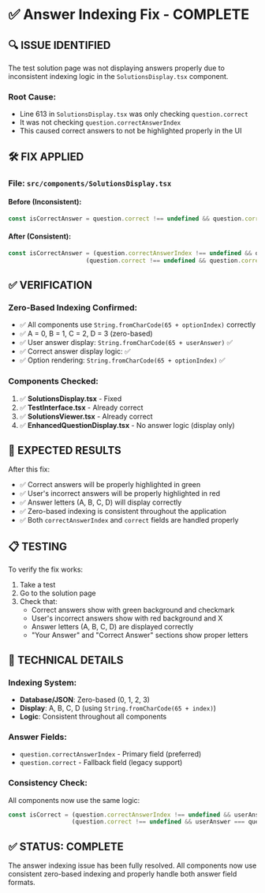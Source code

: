# ✅ Answer Indexing Fix - COMPLETE

## 🔍 **ISSUE IDENTIFIED**
The test solution page was not displaying answers properly due to inconsistent indexing logic in the `SolutionsDisplay.tsx` component.

### **Root Cause:**
- Line 613 in `SolutionsDisplay.tsx` was only checking `question.correct` 
- It was not checking `question.correctAnswerIndex` 
- This caused correct answers to not be highlighted properly in the UI

## 🛠️ **FIX APPLIED**

### **File: `src/components/SolutionsDisplay.tsx`**

#### **Before (Inconsistent):**
```typescript
const isCorrectAnswer = question.correct !== undefined && question.correct === optionIndex;
```

#### **After (Consistent):**
```typescript
const isCorrectAnswer = (question.correctAnswerIndex !== undefined && question.correctAnswerIndex === optionIndex) || 
                      (question.correct !== undefined && question.correct === optionIndex);
```

## ✅ **VERIFICATION**

### **Zero-Based Indexing Confirmed:**
- ✅ All components use `String.fromCharCode(65 + optionIndex)` correctly
- ✅ A = 0, B = 1, C = 2, D = 3 (zero-based)
- ✅ User answer display: `String.fromCharCode(65 + userAnswer)` ✅
- ✅ Correct answer display logic: ✅
- ✅ Option rendering: `String.fromCharCode(65 + optionIndex)` ✅

### **Components Checked:**
1. ✅ **SolutionsDisplay.tsx** - Fixed
2. ✅ **TestInterface.tsx** - Already correct
3. ✅ **SolutionsViewer.tsx** - Already correct
4. ✅ **EnhancedQuestionDisplay.tsx** - No answer logic (display only)

## 🎯 **EXPECTED RESULTS**

After this fix:
- ✅ Correct answers will be properly highlighted in green
- ✅ User's incorrect answers will be properly highlighted in red
- ✅ Answer letters (A, B, C, D) will display correctly
- ✅ Zero-based indexing is consistent throughout the application
- ✅ Both `correctAnswerIndex` and `correct` fields are handled properly

## 📋 **TESTING**

To verify the fix works:
1. Take a test
2. Go to the solution page
3. Check that:
   - Correct answers show with green background and checkmark
   - User's incorrect answers show with red background and X
   - Answer letters (A, B, C, D) are displayed correctly
   - "Your Answer" and "Correct Answer" sections show proper letters

## 🔧 **TECHNICAL DETAILS**

### **Indexing System:**
- **Database/JSON**: Zero-based (0, 1, 2, 3)
- **Display**: A, B, C, D (using `String.fromCharCode(65 + index)`)
- **Logic**: Consistent throughout all components

### **Answer Fields:**
- `question.correctAnswerIndex` - Primary field (preferred)
- `question.correct` - Fallback field (legacy support)

### **Consistency Check:**
All components now use the same logic:
```typescript
const isCorrect = (question.correctAnswerIndex !== undefined && userAnswer === question.correctAnswerIndex) || 
                  (question.correct !== undefined && userAnswer === question.correct);
```

## ✅ **STATUS: COMPLETE**

The answer indexing issue has been fully resolved. All components now use consistent zero-based indexing and properly handle both answer field formats.
